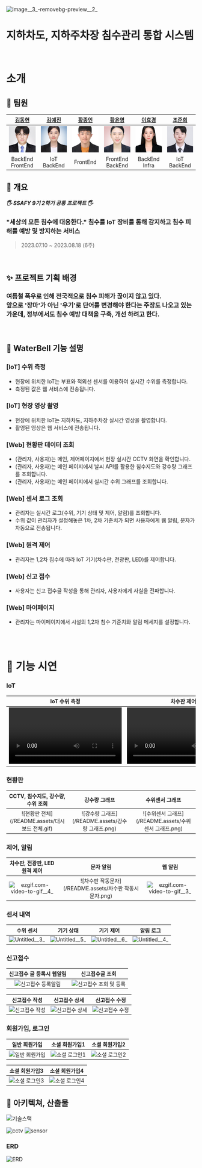 ![image__3_-removebg-preview__2_](/uploads/da1d08b75b69a3ef6a512dad0ca862b7/image__3_-removebg-preview__2_.png)

# 지하차도, 지하주차장 침수관리 통합 시스템

<br>

# 소개

## :boy: 팀원

| [김동현](https://github.com/DongHyun-Klm) | [김예진]() | [황종인]() | [황윤영]() | [이효경]() | [조준희](https://github.com/jjunehee) |
| :------------------------------------------: | :------------------------------------------: | :-------------------------------------: | :------------------------------------: | :-----------------------------------: | :-----------------------------------: |
|       ![김동현](./img/김동현.png)       |       ![김예진](./img/김예진.png)         |      ![황종인](./img/황종인.png)       |      ![황윤영](./img/황윤영.png)      |         ![이효경](./img/이효경.png)            |         ![조준희](./img/조준희.png)          |
|                BackEnd<br>FrontEnd                |                IoT<br>BackEnd                |            FrontEnd            |          FrontEnd<br>BackEnd           |           BackEnd<br>Infra            |           IoT<br>BackEnd            |


## :balloon: 개요

**_🖐 SSAFY 9기 2학기 공통 프로젝트 🖐_**  
<h3>"세상의 모든 침수에 대응한다." 침수를 IoT 장비를 통해 감지하고 침수 피해를 예방 및 방지하는 서비스 </h3>

> 2023.07.10 ~ 2023.08.18 (6주)

<br>

## :sparkles: 프로젝트 기획 배경

<h3> 여름철 폭우로 인해 전국적으로 침수 피해가 끊이지 않고 있다. <br>앞으로 '장마'가 아닌 '우기'로 단어를 변경해야 한다는 주장도 나오고 있는 가운데, 정부에서도 침수 예방 대책을 구축, 개선 하려고 한다. </h3>

<br>


## :dart: WaterBell 기능 설명

### [IoT] 수위 측정
- 현장에 위치한 IoT는 부표와 적외선 센서를 이용하여 실시간 수위를 측정합니다.
- 측정된 값은 웹 서비스에 전송됩니다.

### [IoT] 현장 영상 촬영
- 현장에 위치한 IoT는 지하차도, 지하주차장 실시간 영상을 촬영합니다.
- 촬영된 영상은 웹 서비스에 전송됩니다.

### [Web] 현황판 데이터 조회
- (관리자, 사용자)는 메인, 제어페이지에서 현장 실시간 CCTV 화면을 확인합니다.
- (관리자, 사용자)는 메인 페이지에서 날씨 API를 활용한 침수지도와 강수량 그래프를 조회합니다.
- (관리자, 사용자)는 메인 페이지에서 실시간 수위 그래프를 조회합니다.

### [Web] 센서 로그 조회
- 관리자는 실시간 로그(수위, 기기 상태 및 제어, 알림)를 조회합니다.
- 수위 값이 관리자가 설정해놓은 1차, 2차 기준치가 되면 사용자에게 웹 알림, 문자가 자동으로 전송됩니다.  

### [Web] 원격 제어
- 관리자는 1,2차 침수에 따라 IoT 기기(차수판, 전광판, LED)를 제어합니다.

### [Web] 신고 접수
- 사용자는 신고 접수글 작성을 통해 관리자, 사용자에게 사실을 전파합니다.

### [Web] 마이페이지
- 관리자는 마이페이지에서 시설의 1,2차 침수 기준치와 알림 메세지를 설정합니다.

<br><br>


# :rocket: 기능 시연

### IoT

| IoT 수위 측정 |    차수판 제어  |전광판 제어|
| :--------------------------: | :-------------------------------------------------------------------------------------------------------------------------------------------------------: | :-------------------------------------------------------------: |
| ![KakaoTalk_20231110_010745028](/uploads/fe543ca93347fc1abe372d0ec8583545/KakaoTalk_20231110_010745028.mp4)  |                             ![KakaoTalk_20231108_211421914](/uploads/beb3ec97f9d6cc23d2d70e34f4d1984a/KakaoTalk_20231108_211421914.mp4)                              |               ![KakaoTalk_20231108_211414421](/uploads/aa26101911b9139b6a379c063ae280b1/KakaoTalk_20231108_211414421.mp4)               |

### 현황판

|             CCTV, 침수지도, 강수량, 수위 조회        |                          강수량 그래프                                          |                           수위센서 그래프                            |
| :--------------------------: | :--------------------------------------------------------------------------------------: | :-------------------------------------------------------------: |
| ![현황판 전체](/README.assets/대시보드 전체.gif)  |                             ![강수량 그래프](/README.assets/강수량 그래프.png)                              |               ![수위센서 그래프](/README.assets/수위센서 그래프.png)               |

### 제어, 알림

|            차수판, 전광판, LED 원격 제어            |                                  문자 알림                                           |                           웹 알림                            |
| :--------------------------: | :--------------------------------------------------------------------------------------: | :-------------------------------------------------------------: |
| ![ezgif.com-video-to-gif__4_](/uploads/0f6871d6c2c24a7fea60bc898112a817/ezgif.com-video-to-gif__4_.gif)  |                             ![차수판 작동문자](/README.assets/차수판 작동시 문자.png)                            |               ![ezgif.com-video-to-gif__3_](/uploads/41d532214e49f8db55b6090ab9506d87/ezgif.com-video-to-gif__3_.gif)               |

### 센서 내역
|  수위 센서    |     기기 상태      |       기기 제어         |       알림 로그         |
| :----------------------: | :---------------------------------------: | :--------------------------------------: |:--------------------------------------: |
| ![Untitled__3_](/uploads/7a2a8d815736d376961a3b8a072b1718/Untitled__3_.png)  |   ![Untitled__5_](/uploads/a9466c3d5fe6fd87339a14a5840e77b1/Untitled__5_.png)       | ![Untitled__6_](/uploads/e6291b7bb4038820bbfa6ad84ec86472/Untitled__6_.png)    |![Untitled__4_](/uploads/a292c933d3dbca695d9de3fd6cc94fa1/Untitled__4_.png)    |


### 신고접수

|  신고접수 글 등록시 웹알림   |  신고접수글 조회   |
| :--------------------------: | :--------------------------: |
| ![신고접수 등록알림](/README.assets/신고접수등록알림.png) | ![신고접수 조회 및 등록](/README.assets/신고접수페이지.png) |

|  신고접수 작성    |     신고접수 상세      |       신고접수 수정         |
| :----------------------: | :---------------------------------------: | :--------------------------------------: |
| ![신고접수 작성](/README.assets/신고접수작성.png)  |     ![신고접수 상세](/README.assets/신고접수상세.png)    | ![신고접수 수정](/README.assets/신고접수수정.png)    |

### 회원가입, 로그인

|  일반 회원가입    |     소셜 회원가입1      |       소셜 회원가입2         |
| :----------------------: | :---------------------------------------: | :--------------------------------------: |
| ![일반 회원가입](/README.assets/회원가입.png)  |   ![소셜 로그인1](/README.assets/소셜로그인1.png)       | ![소셜 로그인2](/README.assets/소셜로그인2.png)    |

|       소셜 회원가입3         |       소셜 회원가입4         |
| :---------------------------------------: | :--------------------------------------: |
| ![소셜 로그인3](/README.assets/소셜로그인3.png)    | ![소셜 로그인4](/README.assets/소셜로그인4.png)    |


## :eyes: 아키텍쳐, 산출물

![기술스택](/uploads/bf519b33320d569e62c4279dba1be5b3/기술스택.png)

![cctv](img/CCTVstructure.png)
![sensor](img/SensorStructure.png)

### ERD
![ERD](/uploads/cbdb821af5066702a4d628eb18c756cc/ERD.PNG)


